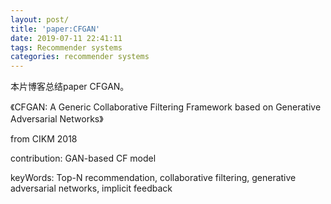 ```yaml
---
layout: post/
title: 'paper:CFGAN'
date: 2019-07-11 22:41:11
tags: Recommender systems
categories: recommender systems
---
```


本片博客总结paper CFGAN。

《CFGAN: A Generic Collaborative Filtering Framework based on Generative Adversarial Networks》

from CIKM 2018

contribution:  GAN-based CF model

keyWords: Top-N recommendation, collaborative filtering, generative adversarial networks, implicit feedback
